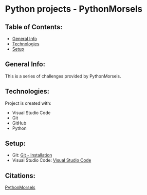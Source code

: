 # Python projects - PythonMorsels

## Table of Contents:

* [General Info](#general-info)
* [Technologies](#techonologies)
* [Setup](#setup)

## General Info:

This is a series of challenges provided by PythonMorsels.

## Technologies:

Project is created with:
* Visual Studio Code
* Git
* GitHub
* Python

## Setup:

* Git: [Git - Installation](https://git-scm.com/book/en/v2/Getting-Started-Installing-Git)
* Visual Studio Code: [Visual Studio Code](https://code.visualstudio.com)

## Citations:

[PythonMorsels](https://www.pythonmorsels.com)
